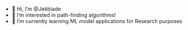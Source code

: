 - 👋 Hi, I’m @Jekblade
- 👀 I’m interested in path-finding algorithms!
- 🌱 I’m currently learning ML model applications for Research purposes
